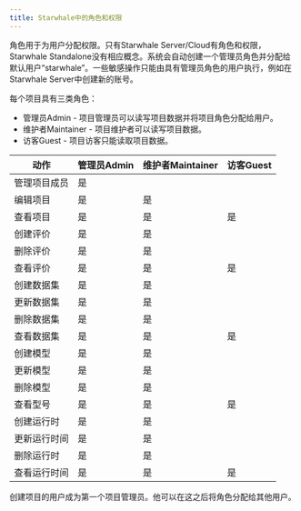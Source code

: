 ```yaml
---
title: Starwhale中的角色和权限
---
```


角色用于为用户分配权限。只有Starwhale Server/Cloud有角色和权限，Starwhale Standalone没有相应概念。系统会自动创建一个管理员角色并分配给默认用户“starwhale”。一些敏感操作只能由具有管理员角色的用户执行，例如在Starwhale Server中创建新的账号。

每个项目具有三类角色：

* 管理员Admin - 项目管理员可以读写项目数据并将项目角色分配给用户。
* 维护者Maintainer - 项目维护者可以读写项目数据。
* 访客Guest - 项目访客只能读取项目数据。

| 动作 | 管理员Admin | 维护者Maintainer | 访客Guest |
| --- | --- | --- | ---- |
| 管理项目成员 | 是 | | |
| 编辑项目 | 是 | 是 | |
| 查看项目 | 是 | 是 | 是 |
| 创建评价 | 是 | 是 | |
| 删除评价 | 是 | 是 | |
| 查看评价 | 是 | 是 | 是 |
| 创建数据集 | 是 | 是 | |
| 更新数据集 | 是 | 是 | |
| 删除数据集 | 是 | 是 | |
| 查看数据集 | 是 | 是 | 是 |
| 创建模型 | 是 | 是 | |
| 更新模型 | 是 | 是 | |
| 删除模型 | 是 | 是 | |
| 查看型号 | 是 | 是 | 是 |
| 创建运行时 | 是 | 是 | |
| 更新运行时间 | 是 | 是 | |
| 删除运行时 | 是 | 是 | |
| 查看运行时间 | 是 | 是 | 是 |

创建项目的用户成为第一个项目管理员。他可以在这之后将角色分配给其他用户。
